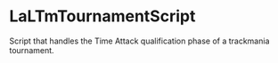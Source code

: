 # LaLTmTournamentScript
Script that handles the Time Attack qualification phase of a trackmania tournament.
